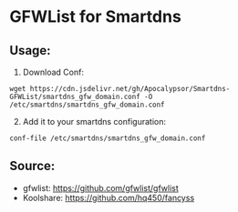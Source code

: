 # GFWList for Smartdns
## Usage:
1. Download Conf: 
```
wget https://cdn.jsdelivr.net/gh/Apocalypsor/Smartdns-GFWList/smartdns_gfw_domain.conf -O /etc/smartdns/smartdns_gfw_domain.conf
```

2. Add it to your smartdns configuration:
```
conf-file /etc/smartdns/smartdns_gfw_domain.conf
```

## Source:
+ gfwlist: https://github.com/gfwlist/gfwlist
+ Koolshare: https://github.com/hq450/fancyss
